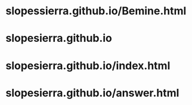 # slopessierra.github.io/Bemine.html
# slopesierra.github.io
# slopesierra.github.io/index.html
# slopesierra.github.io/answer.html

